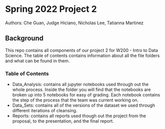 # Spring 2022 Project 2
Authors: Che Guan, Judge Hiciano, Nicholas Lee, Tatianna Martinez

## Background
This repo contains all components of our project 2 for W200 - Intro to Data Science.
The table of contents contains information about all the file folders and what can be found in them.

### Table of Contents
- Data_Analysis: contains all jupyter notebooks used through out the whole process. 
Inside the folder you will find that the notebooks are broken up into 5 notebooks for easy of grading. 
Each notebook contains the step of the process that the team was current working on.
- Data_Sets: contains all of the versions of the dataset we used through different iterations of cleansing.
- Reports: contains all reports used though out the project from the proposal, to the presentation, and the final report.


